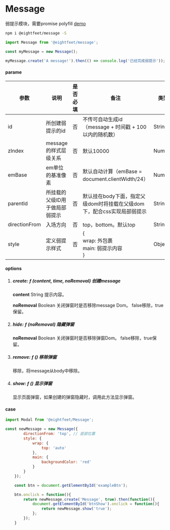 # Message

弱提示模块，需要promise polyfill
<a href="http://www.eightfeet.cn/Message/dist/index.html" traget="_blank" >demo</a>

```sh
npm i @eightfeet/message -S
```

```javascript
import Message from '@eightfeet/message';

const myMessage = new Message();

myMessage.create('A message!').then(() => console.log('已经完成弱提示'));
```



#### parame

| 参数          | 说明                           | 是否必填 | 备注                                                         | 类型   |
| ------------- | ------------------------------ | -------- | ------------------------------------------------------------ | ------ |
| id            | 所创建弱提示的id               | 否       | 不传可自动生成id（message + 时间戳 + 100以内的随机数）       | String |
| zIndex        | message的样式层级关系          | 否       | 默认10000                                                    | Number |
| emBase        | em单位的基准像素               | 否       | 默认自动计算（emBase = document.clientWidth/24）             | Number |
| parentId      | 所挂载的父级ID用于做局部弱提示 | 否       | 默认挂在body下面，指定父级dom时将挂载在父级dom下，配合css实现局部弱提示 | String |
| directionFrom | 入场方向                       | 否       | top，bottom。默认top                                         | String |
| style         | 定义弱提示样式                 | 否       | {<br />    wrap: 外包裹<br />    main: 弱提示内容<br />}     | Object |



#### options

1. ##### create: ƒ (content, time, noRemoval) 创建message

   **content** String 提示内容。

   **noRemoval** Boolean 关闭弹窗时是否移除message Dom。 false移除，true保留。

2. ##### hide: ƒ (noRemoval) 隐藏弹窗

   **noRemoval** Boolean 关闭弹窗时是否移除弹窗Dom。 false移除，true保留。

3. ##### remove: ƒ () 移除弹窗

   移除，将message从body中移除。

4. ##### show: ƒ () 显示弹窗

   显示页面弹窗，如果创建的弹窗隐藏时，调用此方法显示弹窗。



#### case

```javascript
import Modal from '@eightfeet/Message';

const newMessage = new Message({
        directionFrom: 'top', // 底部位置
        style: { 
            wrap: {
                top: 'auto'
            },
            main: {
                backgroundColor: 'red'
            }
        }
    });

    const btn = document.getElementById('exampleBtn');

    btn.onclick = function(){ 
        return newMessage.create('Message', true).then(function(){
            document.getElementById('btnShow').onclick = function(){
                return newMessage.show('true');
            };
        });
    }
    
```
